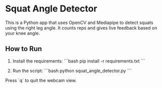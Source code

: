 # Squat Angle Detector

This is a Python app that uses OpenCV and Mediapipe to detect squats using the right leg angle. It counts reps and gives live feedback based on your knee angle.

## How to Run

1. Install the requirements:
\`\`\`bash
pip install -r requirements.txt
\`\`\`

2. Run the script:
\`\`\`bash
python squat_angle_detector.py
\`\`\`

Press \`q\` to quit the webcam view.

